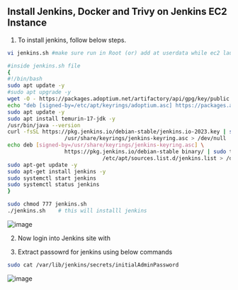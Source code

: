 ## Install Jenkins, Docker and Trivy on Jenkins EC2 Instance

1) To install jenkins, follow below steps.

```sh
vi jenkins.sh #make sure run in Root (or) add at userdata while ec2 launch

#inside jenkins.sh file
{
#!/bin/bash
sudo apt update -y
#sudo apt upgrade -y
wget -O - https://packages.adoptium.net/artifactory/api/gpg/key/public | tee /etc/apt/keyrings/adoptium.asc
echo "deb [signed-by=/etc/apt/keyrings/adoptium.asc] https://packages.adoptium.net/artifactory/deb $(awk -F= '/^VERSION_CODENAME/{print$2}' /etc/os-release) main" | tee /etc/apt/sources.list.d/adoptium.list
sudo apt update -y
sudo apt install temurin-17-jdk -y
/usr/bin/java --version
curl -fsSL https://pkg.jenkins.io/debian-stable/jenkins.io-2023.key | sudo tee \
                  /usr/share/keyrings/jenkins-keyring.asc > /dev/null
echo deb [signed-by=/usr/share/keyrings/jenkins-keyring.asc] \
                  https://pkg.jenkins.io/debian-stable binary/ | sudo tee \
                              /etc/apt/sources.list.d/jenkins.list > /dev/null
sudo apt-get update -y
sudo apt-get install jenkins -y
sudo systemctl start jenkins
sudo systemctl status jenkins
}

sudo chmod 777 jenkins.sh
./jenkins.sh    # this will installl jenkins
```

![image](https://github.com/user-attachments/assets/1399abf6-8c1f-4998-a36c-a8566cb48f98)

2) Now login into Jenkins site with <EC2 Public IP Address:8080>

3) Extract passowrd for jenkins using below commands

```sh
sudo cat /var/lib/jenkins/secrets/initialAdminPassword
```

![image](https://github.com/user-attachments/assets/5ce27fba-3230-459f-9dcc-b065f64c846f)

